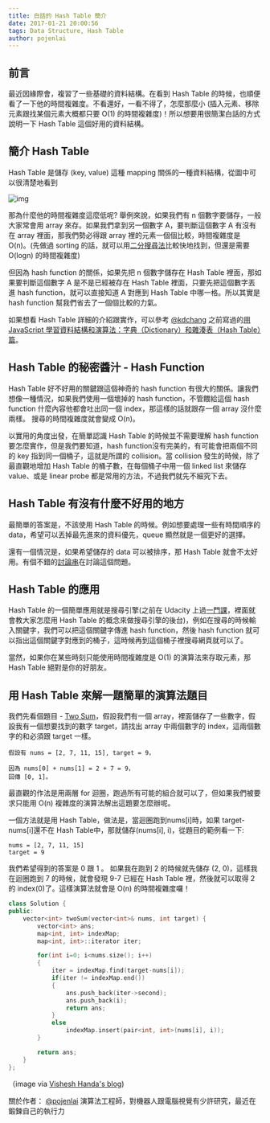 ```yaml
---
title: 白話的 Hash Table 簡介
date: 2017-01-21 20:00:56
tags: Data Structure, Hash Table
author: pojenlai
---
```


## 前言

最近因緣際會，複習了一些基礎的資料結構。在看到 Hash Table 的時候，也順便看了一下他的時間複雜度。不看還好，一看不得了，怎麼那麼小 (插入元素、移除元素跟找某個元素大概都只要 O(1) 的時間複雜度)！所以想要用很簡潔白話的方式說明一下 Hash Table 這個好用的資料結構。

## 簡介 Hash Table

Hash Table 是儲存 (key, value) 這種 mapping 關係的一種資料結構，從圖中可以很清楚地看到

![img](http://vhanda.in/blog/images/2012/07/19/normal-hash-table.png)

那為什麼他的時間複雜度這麼低呢? 舉例來說，如果我們有 n 個數字要儲存，一般大家常會用 array 來存。如果我們拿到另一個數字 A，要判斷這個數字 A 有沒有在 array 裡面，那我們勢必得跟 array 裡的元素一個個比較，時間複雜度是 O(n)。(先做過 sorting 的話，就可以用[二分搜尋法](http://blog.techbridge.cc/2016/09/24/binary-search-introduction/)比較快地找到，但還是需要 O(logn) 的時間複雜度)

但因為 hash function 的關係，如果先把 n 個數字儲存在 Hash Table 裡面，那如果要判斷這個數字 A 是不是已經被存在 Hash Table 裡面，只要先把這個數字丟進 hash function，就可以直接知道 A 對應到 Hash Table 中哪一格。所以其實是 hash function 幫我們省去了一個個比較的力氣。 

如果想看 Hash Table 詳細的介紹跟實作，可以參考 [@kdchang](http://blog.kdchang.cc/) 之前寫過的[用 JavaScript 學習資料結構和演算法：字典（Dictionary）和雜湊表（Hash Table）篇](http://blog.kdchang.cc/2016/09/23/javascript-data-structure-algorithm-dictionary-hash-table/)。

## Hash Table 的秘密醬汁 - Hash Function

Hash Table 好不好用的關鍵跟這個神奇的 hash function 有很大的關係。讓我們想像一種情況，如果我們使用一個壞掉的 hash function，不管餵給這個 hash function 什麼內容他都會吐出同一個 index，那這樣的話就跟存一個 array 沒什麼兩樣。 搜尋的時間複雜度就會變成 O(n)。

以實用的角度出發，在簡單認識 Hash Table 的時候並不需要理解 hash function 要怎麼實作，但是我們要知道，hash function沒有完美的，有可能會把兩個不同的 key 指到同一個桶子，這就是所謂的 collision。當 collision 發生的時候，除了最直觀地增加 Hash Table 的桶子數，在每個桶子中用一個 linked list 來儲存 value、或是 linear probe 都是常用的方法，不過我們就先不細究下去。

## Hash Table 有沒有什麼不好用的地方

最簡單的答案是，不該使用 Hash Table 的時候。例如想要處理一些有時間順序的 data，希望可以丟掉最先進來的資料優先，queue 顯然就是一個更好的選擇。

還有一個情況是，如果希望儲存的 data 可以被排序，那 Hash Table 就會不太好用。有個不錯的[討論串](https://www.reddit.com/r/learnprogramming/comments/29t4s4/when_is_it_bad_to_use_a_hash_table/)在討論這個問題。

## Hash Table 的應用

Hash Table 的一個簡單應用就是搜尋引擎(之前在 Udacity 上過[一門課](https://www.udacity.com/course/intro-to-computer-science--cs101)，裡面就會教大家怎麼用 Hash Table 的概念來做搜尋引擎的後台)，例如在搜尋的時候輸入關鍵字，我們可以把這個關鍵字傳進 hash function，然後 hash function 就可以指出這個關鍵字對應到的桶子，這時候再到這個桶子裡搜尋網頁就可以了。

當然，如果你在某些時刻只能使用時間複雜度是 O(1) 的演算法來存取元素，那 Hash Table 絕對是你的好朋友。

## 用 Hash Table 來解一題簡單的演算法題目

我們先看個題目 - [Two Sum](https://leetcode.com/problems/two-sum/)，假設我們有一個 array，裡面儲存了一些數字，假設我有一個想要找到的數字 target，請找出 array 中兩個數字的 index，這兩個數字的和必須跟 target 一樣。

```
假設有 nums = [2, 7, 11, 15], target = 9，

因為 nums[0] + nums[1] = 2 + 7 = 9，
回傳 [0, 1]。
```

最直觀的作法是用兩層 for 迴圈，跑過所有可能的組合就可以了，但如果我們被要求只能用 O(n) 複雜度的演算法解出這題要怎麼辦呢。

一個方法就是用 Hash Table，做法是，當迴圈跑到nums[i]時，如果 target-nums[i]還不在 Hash Table中，那就儲存(nums[i], i)，從題目的範例看一下:

```
nums = [2, 7, 11, 15]
target = 9
```

我們希望得到的答案是 0 跟 1 。 如果我在跑到 2 的時候就先儲存 (2, 0)，這樣我在迴圈跑到 7 的時候，就會發現 9-7 已經在 Hash Table 裡，然後就可以取得 2 的 index(0)了。這樣演算法就會是 O(n) 的時間複雜度囉！

```cpp
class Solution {
public:
    vector<int> twoSum(vector<int>& nums, int target) {
        vector<int> ans;
        map<int, int> indexMap;
        map<int, int>::iterator iter;

        for(int i=0; i<nums.size(); i++)
        {
            iter = indexMap.find(target-nums[i]);
            if(iter != indexMap.end())
            {
                ans.push_back(iter->second);
                ans.push_back(i);
                return ans;
            }
            else 
                indexMap.insert(pair<int, int>(nums[i], i));
        }

        return ans;
    }
};
```

（image via [Vishesh Handa's blog](http://vhanda.in/blog/))

關於作者：
[@pojenlai](https://pojenlai.wordpress.com/) 演算法工程師，對機器人跟電腦視覺有少許研究，最近在鍛鍊自己的執行力
